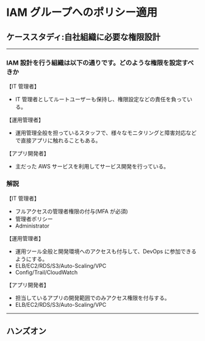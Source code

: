 # IAM グループへのポリシー適用

## ケーススタディ:自社組織に必要な権限設計

---

### IAM 設計を行う組織は以下の通りです。どのような権限を設定すべきか

【IT 管理者】

- IT 管理者としてルートユーザーも保持し、権限設定などの責任を負っている。

【運用管理者】

- 運用管理全般を担っているスタッフで、様々なモニタリングと障害対応などで直接アプリに触れることもある。

【アプリ開発者】

- 主だった AWS サービスを利用してサービス開発を行っている。

### 解説

【IT 管理者】

- フルアクセスの管理者権限の付与(MFA が必須)
- 管理者ポリシー
- Administrator

【運用管理者】

- 運用ツール全般と開発環境へのアクセスも付与して、DevOps に参加できるようにする。
- ELB/EC2/RDS/S3/Auto-Scaling/VPC
- Config/Trail/CloudWatch

【アプリ開発者】

- 担当しているアプリの開発範囲でのみアクセス権限を付与する。
- ELB/EC2/RDS/S3/Auto-Scaling/VPC

---

## ハンズオン
